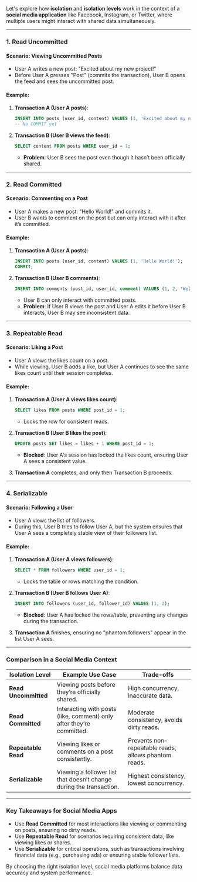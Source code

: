 Let's explore how **isolation** and **isolation levels** work in the context of a **social media application** like Facebook, Instagram, or Twitter, where multiple users might interact with shared data simultaneously.

---

### **1. Read Uncommitted**

#### Scenario: Viewing Uncommitted Posts

- User A writes a new post: "Excited about my new project!"
- Before User A presses "Post" (commits the transaction), User B opens the feed and sees the uncommitted post.

#### Example:

1. **Transaction A (User A posts)**:

   ```sql
   INSERT INTO posts (user_id, content) VALUES (1, 'Excited about my new project!');
   -- No COMMIT yet
   ```

2. **Transaction B (User B views the feed)**:
   ```sql
   SELECT content FROM posts WHERE user_id = 1;
   ```
   - **Problem**: User B sees the post even though it hasn’t been officially shared.

---

### **2. Read Committed**

#### Scenario: Commenting on a Post

- User A makes a new post: "Hello World!" and commits it.
- User B wants to comment on the post but can only interact with it after it’s committed.

#### Example:

1. **Transaction A (User A posts)**:

   ```sql
   INSERT INTO posts (user_id, content) VALUES (1, 'Hello World!');
   COMMIT;
   ```

2. **Transaction B (User B comments)**:

   ```sql
   INSERT INTO comments (post_id, user_id, comment) VALUES (1, 2, 'Welcome!');
   ```

   - User B can only interact with committed posts.
   - **Problem**: If User B views the post and User A edits it before User B interacts, User B may see inconsistent data.

---

### **3. Repeatable Read**

#### Scenario: Liking a Post

- User A views the likes count on a post.
- While viewing, User B adds a like, but User A continues to see the same likes count until their session completes.

#### Example:

1. **Transaction A (User A views likes count)**:

   ```sql
   SELECT likes FROM posts WHERE post_id = 1;
   ```

   - Locks the row for consistent reads.

2. **Transaction B (User B likes the post)**:

   ```sql
   UPDATE posts SET likes = likes + 1 WHERE post_id = 1;
   ```

   - **Blocked**: User A's session has locked the likes count, ensuring User A sees a consistent value.

3. **Transaction A** completes, and only then Transaction B proceeds.

---

### **4. Serializable**

#### Scenario: Following a User

- User A views the list of followers.
- During this, User B tries to follow User A, but the system ensures that User A sees a completely stable view of their followers list.

#### Example:

1. **Transaction A (User A views followers)**:

   ```sql
   SELECT * FROM followers WHERE user_id = 1;
   ```

   - Locks the table or rows matching the condition.

2. **Transaction B (User B follows User A)**:

   ```sql
   INSERT INTO followers (user_id, follower_id) VALUES (1, 2);
   ```

   - **Blocked**: User A has locked the rows/table, preventing any changes during the transaction.

3. **Transaction A** finishes, ensuring no "phantom followers" appear in the list User A sees.

---

### **Comparison in a Social Media Context**

| Isolation Level      | Example Use Case                                                     | Trade-offs                                           |
| -------------------- | -------------------------------------------------------------------- | ---------------------------------------------------- |
| **Read Uncommitted** | Viewing posts before they’re officially shared.                      | High concurrency, inaccurate data.                   |
| **Read Committed**   | Interacting with posts (like, comment) only after they’re committed. | Moderate consistency, avoids dirty reads.            |
| **Repeatable Read**  | Viewing likes or comments on a post consistently.                    | Prevents non-repeatable reads, allows phantom reads. |
| **Serializable**     | Viewing a follower list that doesn’t change during the transaction.  | Highest consistency, lowest concurrency.             |

---

### **Key Takeaways for Social Media Apps**

- Use **Read Committed** for most interactions like viewing or commenting on posts, ensuring no dirty reads.
- Use **Repeatable Read** for scenarios requiring consistent data, like viewing likes or shares.
- Use **Serializable** for critical operations, such as transactions involving financial data (e.g., purchasing ads) or ensuring stable follower lists.

By choosing the right isolation level, social media platforms balance data accuracy and system performance.
